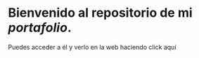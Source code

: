 # Bienvenido al repositorio de mi _portafolio_. 

Puedes acceder a él y verlo en la web haciendo click aquí
